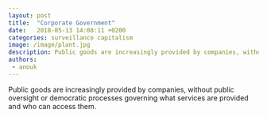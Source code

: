 ```yaml
---
layout: post
title:  "Corporate Government"
date:   2018-05-13 14:08:11 +0200
categories: surveillance capitalism
image: /image/plant.jpg
description: Public goods are increasingly provided by companies, without public oversight or democratic processes governing what services are provided and who can access them.
authors:
 - anouk
---
```


Public goods are increasingly provided by companies, without public oversight or democratic processes governing what services are provided and who can access them.


